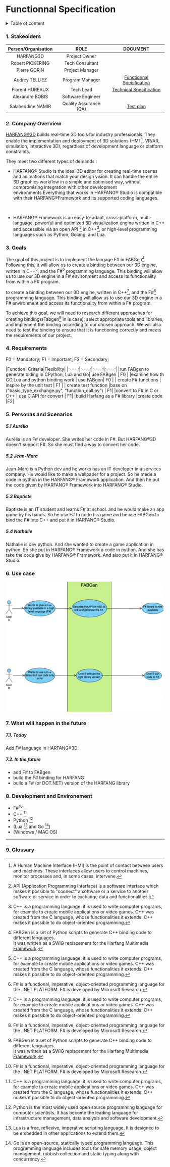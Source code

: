 <!--#### -> Click [here](https://github.com/algosup/2022-2023-project-3-harfang3d-binding-Project-2-group/blob/main/readme.md) to go to the README.md-->

# Functionnal Specification

<details>

<summary>Table of content</summary>

- [Functionnal Specification](#functionnal-specification)
    - [1. Stakeolders](#1-stakeolders)
    - [2. Company Overview](#2-company-overview)
    - [3. Goals](#3-goals)
    - [4. Requirements](#4-requirements)
    - [5. Personas and Scenarios](#5-personas-and-scenarios)
        - [5.1 Aurélia](#51-aurélia)
        - [5.2 Jean-Marc](#52-jean-marc)
        - [5.3 Baptiste](#53-baptiste)
        - [5.4 Nathalie](#54-nathalie)
    - [6. Use case](#6-use-case)
    - [7. What will happen in the future](#7-what-will-happen-in-the-future)
        - [7.1. Today](#71-today)
        - [7.2. In the future](#72-in-the-future)
    - [8. Development and Environement](#8-development-and-environement)
    - [9. Glossary](#9-glossary)

</details>

###  1. Stakeolders

| Person/Organisation |   ROLE  | DOCUMENT |
| :----: | :-----: | :------: |
| HARFANG3D         | Project Owner         | |
| Robert PICKERING  | Tech Consultant       | |
| Pierre GORIN      | Project Manager       | |
| Audrey TELLIEZ    | Program Manager       | [Functionnal Specification]() |
| Florent HUREAUX   | Tech Lead             | [Technical Specification]() |
| Alexandre BOBIS   | Software Engineer     |  |
| Salaheddine NAMIR | Quality Assurance (QA)| [Test plan]() |

### 2. Company Overview

[HARFANG®3D](https://www.harfang3d.com/en_US/)  builds real-time 3D tools for industry professionals. They enable the implementation and deployment of 3D solutions (HMI [^8], VR/AR, simulation, interactive 3D), regardless of development language or platform constraints.

They meet two different types of demands :

- HARFANG® Studio is the ideal 3D editor for creating real-time scenes and animations that match your design vision. It can handle the entire 3D graphics workflow in a simple and optimised way, without compromising integration with other development environments.Everything that works in HARFANG® Studio is compatible with their HARFANG®Framework and its supported coding languages.

<br>

- HARFANG® Framework is an easy-to-adapt, cross-platform, multi-language, powerful and optimized 3D visualization engine written in C++ and accessible via an open API [^9] in C++[^2], or high-level programming languages such as Python, Golang, and Lua.

### 3. Goals

The goal of this project is to implement the langage F# in FABGen[^6] Following this, it will allow us to create a binding between our 3D engine, written in C++[^2], and the F#[^1] programming language. This binding will allow us to use our 3D engine in a F# environment and access its functionality from within a F# program.

to create a binding between our 3D engine, written in C++[^2], and the F#[^1] programming language. This binding will allow us to use our 3D engine in a F# environment and access its functionality from within a F# program.

To achieve this goal, we will need to research different approaches for creating bindings(Fabgen[^6] in is case), select appropriate tools and libraries, and implement the binding according to our chosen approach. We will also need to test the binding to ensure that it is functioning correctly and meets the requirements of our project.

### 4. Requirements

F0 = Mandatory;      F1 = Important;     F2 = Secondary;

|Function| Criteria|Flexibility|
|:----:|:----:|:----:|:----:|
|run FABgen to generate biding in CPython, Lua and Go| use FABgen | F0 |
|examine how th GO,Lua and python binding work | use FABgen|  F0  |
| create F# functions     | inspire by the unit test |  F1  |
| create test function |base on ("basic_type_exchange.py", "function_call.py") | F1|
|convert to F# in C or C++ | use C API for convert  | F1|
|build Harfang as a F# library  |create code |F2|

### 5. Personas and Scenarios

##### 5.1 Aurélia

  Aurélia is an F# developer. She writes her code in F#. But HARFANG®3D doesn't support F#. So she must find a way to convert her code.

##### 5.2 Jean-Marc

  Jean-Marc is a Python dev and he works has an IT developer in a services company. He would like to make a wallpaper for a project. So he made a code in python in the HARFANG® Framework application. And then he put the code given by HARFANG® Framework into HARFANG® Studio.

##### 5.3 Baptiste

  Baptiste is an IT student and learns F# at school. and he would make an app game by his hands. So he use F# to code his game and he use FABGen to bind the F# into C++ and put it in HARFANG® Studio.

##### 5.4 Nathalie
  Nathalie is dev python. And she wanted to create a game application in python. So she put in HARFANG® Framework  a code in python. And she has take the code give by HARFANG® Framework. And also put it in HARFANG® Studio.

<!--
idées :
*dev F# 
dev python
IT student and learn F# 
dev python 

adim it harfang pour creer aussi leur propre visuel 
-->

### 6. Use case
<img src="/Documents/Specification/Use_Case_FABGen.png" width="500"> 

### 7. What will happen in the future

##### 7.1. Today

Add F# language in HARFANG®3D.

##### 7.2. In the future
  - add F# to FABgen
  - build the F# binding for HARFANG
  - build a F# (or DOT.NET) version of the HARFANG library
<!--ajouter d enouveaux languages  -->

### 8. Development and Environement

- F#[^1]
- C++ [^2]
- Python [^3]
- (Lua [^4] and Go [^5])
- (Windows / MAC OS)  

******************************

### 9. Glossary

[^1]: F# is a functional, imperative, object-oriented programming language for the . NET PLATFORM. F# is developed by Microsoft Research.

[^2]: C++ is a programming language: it is used to write computer programs, for example to create mobile applications or video games. C++ was created from the C language, whose functionalities it extends: C++ makes it possible to do object-oriented programming.

[^3]: Python is the most widely used open source programming language for computer scientists. It has become the leading language for infrastructure management, data analysis and software development.

[^4]: Lua is a free, reflexive, imperative scripting language. It is designed to be embedded in other applications to extend them.

[^5]: Go is an open-source, statically typed programming language. This programming language includes tools for safe memory usage, object management, rubbish collection and static typing along with concurrency.

[^6]: FABGen is a set of Python scripts to generate C++ binding code to different languages.  
It was written as a SWIG[^7] replacement for the Harfang Multimedia [Framework](http://www.harfang3d.com).
<!--son rôle est de préparer une interface entre le code objet de HARFANG et la VM DOT.NET. 
-->


[^7]: SWIG (Simplified Wrapper and Interface Generator) is an open source software tool for connecting software or software libraries written in C/C++ with scripting languages such as: Tcl, Perl, Python, Ruby, PHP, Lua or other programming languages such as Java, C#, Scheme and OCaml.

[^8]: A Human Machine Interface (HMI) is the point of contact between users and machines. These interfaces allow users to control machines, monitor processes and, in some cases, intervene.

[^9]: API (Application Programming Interface) is a software interface which makes it possible to "connect" a software or a service to another software or service in order to exchange data and functionalities.



<!---
### Author
<img src="https://avatars.githubusercontent.com/u/114394252?v=4" width="150">
### [**`Audrey Telliez`**](https://github.com/audreytllz)
##### *Program Manager*
-->



<!---
faire de temps en temps :
Product Requirement Document

High level overview of a problem to solve and the plan to address it 
Usually owned by the Product team

Articulate a problem and a proposition to address it (new capabilities or entirely new product)
Key decisions are listed but the implementation remain to be defined
Ideally a one-pager
Public, different audience
Meant to serve as a compass for the product and engineering teams





- Function specification
    - details how work the product
    - clear and detail description
    - define the requirement and constraints
    - doesn’t describe the implementation
    - basis for testing
    - serves as a contract between the  team and the users

- Functional specification
    - context
    - goal/ scope
    - functional requirements
    - acceptance criteria
    - design
    - non-functional requirement
    - out of scope
    - security
    - glossary
-->

